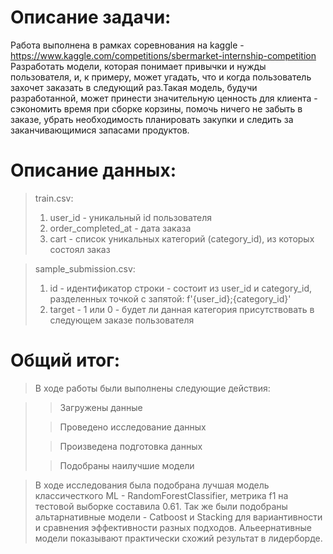 # Описание задачи: 
Работа выполнена в рамках соревнования на kaggle - https://www.kaggle.com/competitions/sbermarket-internship-competition
Разработать модели, которая понимает привычки и нужды пользователя, и, к примеру, может угадать, что и когда пользователь захочет заказать в следующий раз.Такая модель, будучи разработанной, может принести значительную ценность для клиента - сэкономить время при сборке корзины, помочь ничего не забыть в заказе, убрать необходимость планировать закупки и следить за заканчивающимися запасами продуктов.

# Описание данных: 
>train.csv:
>1. user_id - уникальный id пользователя
>1. order_completed_at - дата заказа
>1. cart - список уникальных категорий (category_id), из которых состоял заказ

>sample_submission.csv:
>1. id - идентификатор строки - состоит из user_id и category_id, разделенных точкой с запятой: f'{user_id};{category_id}'
>1. target - 1 или 0 - будет ли данная категория присутствовать в следующем заказе пользователя

# Общий итог: 
>В ходе работы были выполнены следующие действия:

>> Загружены данные
>
>>Проведено исследование данных
>
>>Произведена подготовка данных 
>
>>Подобраны наилучшие модели 


>В ходе исследования была подобрана лучшая модель классичесткого ML - RandomForestClassifier, метрика f1 на тестовой выборке составила 0.61. Так же были подобраны альтарнативные модели - Catboost и Stacking для вариантивности и сравнения эффективности разных подходов. Альеернативные модели показывают практически схожий результат в лидерборде.

